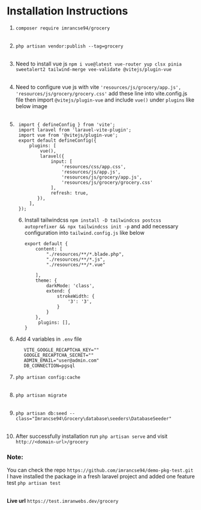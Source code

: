 # Installation Instructions

1. ``composer require imrancse94/grocery``<br/><br/>
2. ``php artisan vendor:publish --tag=grocery``<br/><br/>
3. Need to install vue js ``npm i vue@latest vue-router yup clsx pinia sweetalert2 tailwind-merge vee-validate @vitejs/plugin-vue``<br/><br/>
4. Need to configure vue js with vite
    ``'resources/js/grocery/app.js',
   'resources/js/grocery/grocery.css'``
    add these line into vite.config.js file then import ``@vitejs/plugin-vue`` and include ``vue()`` under `plugins` like below image<br/><br/>
    
5. ```
    import { defineConfig } from 'vite';
    import laravel from 'laravel-vite-plugin';
    import vue from '@vitejs/plugin-vue';
    export default defineConfig({
        plugins: [
            vue(),
            laravel({
                input: [
                    'resources/css/app.css',
                    'resources/js/app.js',
                    'resources/js/grocery/app.js',
                    'resources/js/grocery/grocery.css'
                ],
                refresh: true,
           }),
        ],
    });
   ``` 
   6. Install tailwindcss `npm install -D tailwindcss postcss autoprefixer && npx tailwindcss init -p` and add necessary configuration into `tailwind.config.js` like below<br/>
       ```
       export default {
           content: [
               "./resources/**/*.blade.php",
               "./resources/**/*.js",
               "./resources/**/*.vue"
    
           ],
           theme: {
               darkMode: 'class',
               extend: {
                   strokeWidth: {
                       '3': '3',
                   }
               }
           },
            plugins: [],
       }

      ```
7. Add 4 variables in `.env` file  
   ````
      VITE_GOOGLE_RECAPTCHA_KEY=""
      GOOGLE_RECAPTCHA_SECRET=""
      ADMIN_EMAIL="user@admin.com"
      DB_CONNECTION=pgsql
    ````
8. `php artisan config:cache`<br/><br/>
9. `php artisan migrate`<br/><br/>
10. `php artisan db:seed --class="Imrancse94\Grocery\database\seeders\DatabaseSeeder"`<br/><br/>
11. After successfully installation run `php artisan serve` and visit `http://<domain-url>/grocery`

### Note:
You can check the repo `https://github.com/imrancse94/demo-pkg-test.git`
I have installed the package in a fresh laravel project and added one feature test
`php artisan test`<br/><br/>

**Live url** `https://test.imranwebs.dev/grocery`

